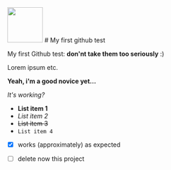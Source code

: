 <!-- ![logo] (https://avatars1.githubusercontent.com/u/7441772?s=460) -->
<img src="https://avatars1.githubusercontent.com/u/7441772?s=460" width="80">
# My first github test

My first Github test: __don'nt take them too seriously__ :)

Lorem ipsum etc.

__Yeah, i'm a good novice yet...__

_It's working?_

* __List item 1__
* _List item 2_
* ~~List item 3~~
* `List item 4`

- [x] works (approximately) as expected
- [ ] delete now this project

